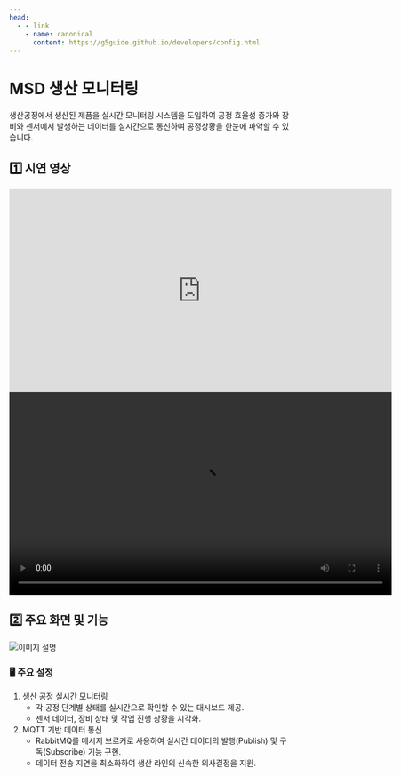 ```yaml
---
head:
  - - link
    - name: canonical
      content: https://g5guide.github.io/developers/config.html
---
```

# MSD 생산 모니터링 
생산공정에서 생산된 제품을 실시간 모니터링 시스템을 도입하여 공정 효율성 증가와 장비와 센서에서 발생하는 데이터를 실시간으로 통신하여 공정상황을 한눈에 파악할 수 있습니다.

## 1️⃣ 시연 영상

<iframe 
  width="688" 
  height="365" 
  src="https://www.youtube.com/embed/09i1BvOvtYE?si=LktMAvwW_nYx2Tw2" 
  title="생산 모니터링" 
  frameborder="0" 
  allow="accelerometer; autoplay; clipboard-write; encrypted-media; gyroscope; picture-in-picture; web-share" 
  referrerpolicy="strict-origin-when-cross-origin" 
  allowfullscreen>
</iframe>
<br/>
<video controls width="688" height="365">
  <source src="./video/생산계획.mp4" type="video/mp4">
  Your browser does not support the video tag.
</video>


## 2️⃣ 주요 화면 및 기능
![이미지 설명](/images/myimages.png)
### 🖥️ 주요 설정
1. 생산 공정 실시간 모니터링
    - 각 공정 단계별 상태를 실시간으로 확인할 수 있는 대시보드 제공.
    - 센서 데이터, 장비 상태 및 작업 진행 상황을 시각화.
2. MQTT 기반 데이터 통신
    - RabbitMQ를 메시지 브로커로 사용하여 실시간 데이터의 발행(Publish) 및 구독(Subscribe) 기능 구현.
    - 데이터 전송 지연을 최소화하여 생산 라인의 신속한 의사결정을 지원.


